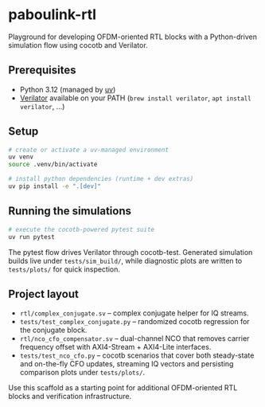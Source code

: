 # paboulink-rtl

Playground for developing OFDM-oriented RTL blocks with a Python-driven simulation flow using cocotb and Verilator.

## Prerequisites
- Python 3.12 (managed by [uv](https://docs.astral.sh/uv/latest/index/))
- [Verilator](https://verilator.org/) available on your PATH (`brew install verilator`, `apt install verilator`, ...)

## Setup
```bash
# create or activate a uv-managed environment
uv venv
source .venv/bin/activate

# install python dependencies (runtime + dev extras)
uv pip install -e ".[dev]"
```

## Running the simulations
```bash
# execute the cocotb-powered pytest suite
uv run pytest
```
The pytest flow drives Verilator through cocotb-test. Generated simulation builds live under `tests/sim_build/`, while diagnostic plots are written to `tests/plots/` for quick inspection.

## Project layout
- `rtl/complex_conjugate.sv` – complex conjugate helper for IQ streams.
- `tests/test_complex_conjugate.py` – randomized cocotb regression for the conjugate block.
- `rtl/nco_cfo_compensator.sv` – dual-channel NCO that removes carrier frequency offset with AXI4-Stream + AXI4-Lite interfaces.
- `tests/test_nco_cfo.py` – cocotb scenarios that cover both steady-state and on-the-fly CFO updates, streaming IQ vectors and persisting comparison plots under `tests/plots/`.

Use this scaffold as a starting point for additional OFDM-oriented RTL blocks and verification infrastructure.
